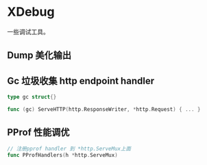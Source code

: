 # XDebug

一些调试工具。

## Dump 美化输出

## Gc 垃圾收集 http endpoint handler
```go
type gc struct{}

func (gc) ServeHTTP(http.ResponseWriter, *http.Request) { ... }
```

## PProf 性能调优
```go
// 注册pprof handler 到 *http.ServeMux上面
func PProfHandlers(h *http.ServeMux)
```
